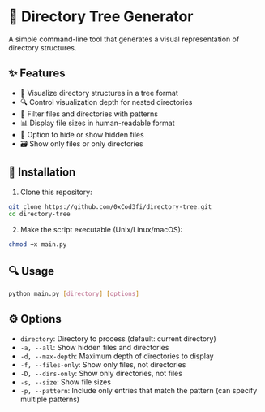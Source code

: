 # 🌲 Directory Tree Generator

A simple command-line tool that generates a visual representation of directory structures.

## ✨ Features

- 📂 Visualize directory structures in a tree format
- 🔍 Control visualization depth for nested directories
- 🔄 Filter files and directories with patterns
- 📊 Display file sizes in human-readable format
- 🙈 Option to hide or show hidden files
- 🗃️ Show only files or only directories

## 🚀 Installation

1. Clone this repository:
```bash
git clone https://github.com/0xCod3fi/directory-tree.git
cd directory-tree
```

2. Make the script executable (Unix/Linux/macOS):
```bash
chmod +x main.py
```

## 🔍 Usage

```bash
python main.py [directory] [options]
```

## ⚙️ Options

- `directory`: Directory to process (default: current directory)
- `-a, --all`: Show hidden files and directories
- `-d, --max-depth`: Maximum depth of directories to display
- `-f, --files-only`: Show only files, not directories
- `-D, --dirs-only`: Show only directories, not files
- `-s, --size`: Show file sizes
- `-p, --pattern`: Include only entries that match the pattern (can specify multiple patterns)


